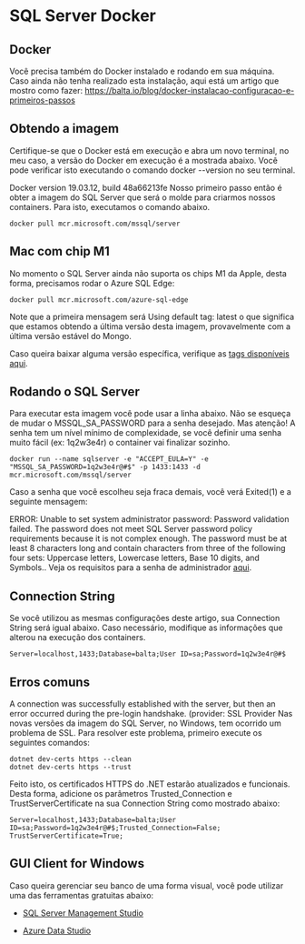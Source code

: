 # SQL Server Docker

## Docker
Você precisa também do Docker instalado e rodando em sua máquina. Caso ainda não tenha realizado esta instalação, aqui está um artigo que mostro como fazer: https://balta.io/blog/docker-instalacao-configuracao-e-primeiros-passos


## Obtendo a imagem
Certifique-se que o Docker está em execução e abra um novo terminal, no meu caso, a versão do Docker em execução é a mostrada abaixo. Você pode verificar isto executando o comando docker --version no seu terminal.

Docker version 19.03.12, build 48a66213fe
Nosso primeiro passo então é obter a imagem do SQL Server que será o molde para criarmos nossos containers. Para isto, executamos o comando abaixo.

```shell 
docker pull mcr.microsoft.com/mssql/server
```
## Mac com chip M1
No momento o SQL Server ainda não suporta os chips M1 da Apple, desta forma, precisamos rodar o Azure SQL Edge:

```shell
docker pull mcr.microsoft.com/azure-sql-edge
```
Note que a primeira mensagem será Using default tag: latest o que significa que estamos obtendo a última versão desta imagem, provavelmente com a última versão estável do Mongo.

Caso queira baixar alguma versão específica, verifique as [tags disponíveis aqui](https://hub.docker.com/_/microsoft-mssql-server).

## Rodando o SQL Server
Para executar esta imagem você pode usar a linha abaixo. Não se esqueça de mudar o MSSQL_SA_PASSWORD para a senha desejado. Mas atenção! A senha tem um nível mínimo de complexidade, se você definir uma senha muito fácil (ex: 1q2w3e4r) o container vai finalizar sozinho.

```shell
docker run --name sqlserver -e "ACCEPT_EULA=Y" -e "MSSQL_SA_PASSWORD=1q2w3e4r@#$" -p 1433:1433 -d mcr.microsoft.com/mssql/server
```
Caso a senha que você escolheu seja fraca demais, você verá Exited(1) e a seguinte mensagem:

ERROR: Unable to set system administrator password: Password validation failed. The password does not meet SQL Server password policy requirements because it is not complex enough. The password must be at least 8 characters long and contain characters from three of the following four sets: Uppercase letters, Lowercase letters, Base 10 digits, and Symbols..
Veja os requisitos para a senha de administrador [aqui](https://docs.microsoft.com/en-us/sql/relational-databases/security/password-policy?view=sql-server-ver16#password-complexity).

## Connection String
Se você utilizou as mesmas configurações deste artigo, sua Connection String será igual abaixo. Caso necessário, modifique as informações que alterou na execução dos containers.

```shell
Server=localhost,1433;Database=balta;User ID=sa;Password=1q2w3e4r@#$
```
## Erros comuns
A connection was successfully established with the server, but then an error occurred during the pre-login handshake. (provider: SSL Provider
Nas novas versões da imagem do SQL Server, no Windows, tem ocorrido um problema de SSL. Para resolver este problema, primeiro execute os seguintes comandos:

```shell
dotnet dev-certs https --clean
dotnet dev-certs https --trust
```
Feito isto, os certificados HTTPS do .NET estarão atualizados e funcionais. Desta forma, adicione os parâmetros Trusted_Connection e TrustServerCertificate na sua Connection String como mostrado abaixo:

```shell
Server=localhost,1433;Database=balta;User ID=sa;Password=1q2w3e4r@#$;Trusted_Connection=False; TrustServerCertificate=True;
```


## GUI Client for Windows
Caso queira gerenciar seu banco de uma forma visual, você pode utilizar uma das ferramentas gratuitas abaixo:

+ [SQL Server Management Studio](https://docs.microsoft.com/pt-br/sql/ssms/download-sql-server-management-studio-ssms)

+ [Azure Data Studio](https://docs.microsoft.com/pt-br/sql/azure-data-studio/download-azure-data-studio)